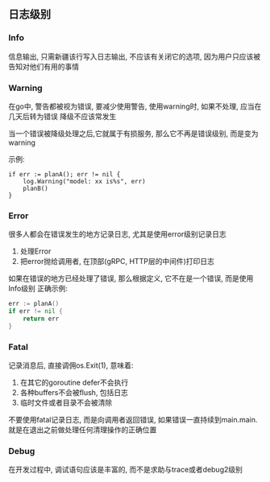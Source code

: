 ## 日志级别

### Info

信息输出, 只需新疆该行写入日志输出, 不应该有关闭它的选项, 因为用户只应该被告知对他们有用的事情

### Warning

在go中, 警告都被视为错误, 要减少使用警告, 使用warning时, 如果不处理, 应当在几天后转为错误
降级不应该常发生

当一个错误被降级处理之后,它就属于有损服务, 那么它不再是错误级别, 而是变为warning

示例:

```
if err := planA(); err != nil {
	log.Warning("model: xx is%s", err)
	planB()
}
```

### Error

很多人都会在错误发生的地方记录日志, 尤其是使用error级别记录日志

1. 处理Error
2. 把error抛给调用者, 在顶部(gRPC, HTTP层的中间件)打印日志

如果在错误的地方已经处理了错误, 那么根据定义, 它不在是一个错误, 而是使用Info级别
正确示例:

```go
err := planA()
if err != nil {
	return err
}
```

### Fatal

记录消息后, 直接调佣os.Exit(1), 意味着:

1. 在其它的goroutine defer不会执行
2. 各种buffers不会被flush, 包括日志
3. 临时文件或者目录不会被清除

不要使用fatal记录日志, 而是向调用者返回错误, 如果错误一直持续到main.main. 就是在退出之前做处理任何清理操作的正确位置

### Debug

在开发过程中, 调试语句应该是丰富的, 而不是求助与trace或者debug2级别
